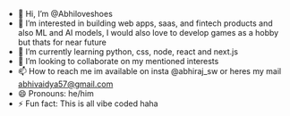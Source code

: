 - 👋 Hi, I’m @Abhiloveshoes
- 👀 I’m interested in building web apps, saas, and fintech products and also ML and AI models, I would also love to develop games as a hobby but thats for near future
- 🌱 I’m currently learning python, css, node, react and next.js
- 💞️ I’m looking to collaborate on my mentioned interests
- 📫 How to reach me im available on insta @abhiraj_sw or heres my mail abhivaidya57@gmail.com
- 😄 Pronouns: he/him
- ⚡ Fun fact: This is all vibe coded haha

<!---
Abhiloveshoes/Abhiloveshoes is a ✨ special ✨ repository because its `README.md` (this file) appears on your GitHub profile.
You can click the Preview link to take a look at your changes.
--->
